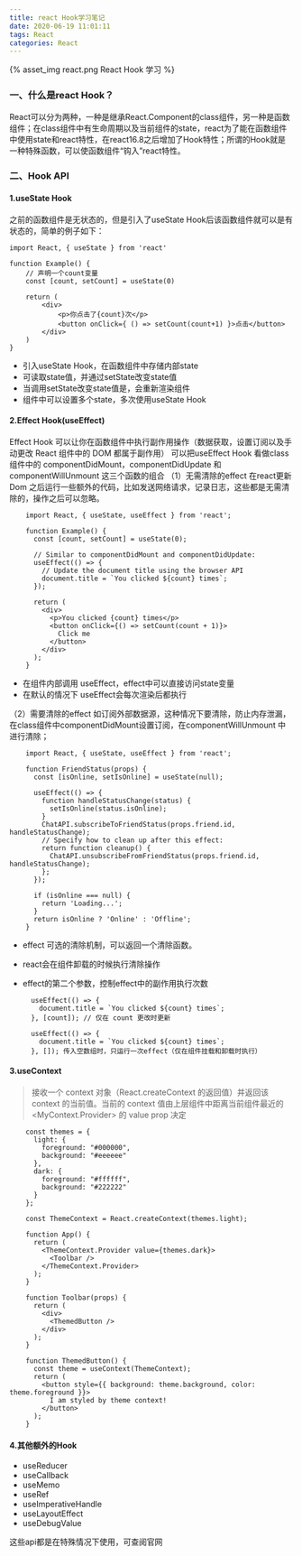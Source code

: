 ```yaml
---
title: react Hook学习笔记
date: 2020-06-19 11:01:11
tags: React
categories: React
---
```

{% asset_img react.png React Hook 学习 %}

### 一、什么是react Hook？
React可以分为两种，一种是继承React.Component的class组件，另一种是函数组件；在class组件中有生命周期以及当前组件的state，react为了能在函数组件中使用state和react特性，在react16.8之后增加了Hook特性；所谓的Hook就是一种特殊函数，可以使函数组件“钩入”react特性。
<!--more-->
### 二、Hook API
#### 1.useState Hook
之前的函数组件是无状态的，但是引入了useState Hook后该函数组件就可以是有状态的，简单的例子如下：

    import React, { useState } from 'react'

    function Example() {
        // 声明一个count变量
        const [count, setCount] = useState(0)

        return (
            <div>
                <p>你点击了{count}次</p>
                <button onClick={ () => setCount(count+1) }>点击</button>
            </div>
        )
    }

- 引入useState Hook，在函数组件中存储内部state
- 可读取state值，并通过setState改变state值
- 当调用setState改变state值是，会重新渲染组件
- 组件中可以设置多个state，多次使用useState Hook

#### 2.Effect Hook(useEffect)
Effect Hook 可以让你在函数组件中执行副作用操作（数据获取，设置订阅以及手动更改 React 组件中的 DOM 都属于副作用）
可以把useEffect Hook 看做class组件中的 componentDidMount，componentDidUpdate 和 componentWillUnmount 这三个函数的组合
（1）无需清除的effect
在react更新Dom 之后运行一些额外的代码，比如发送网络请求，记录日志，这些都是无需清除的，操作之后可以忽略。

        import React, { useState, useEffect } from 'react';

        function Example() {
          const [count, setCount] = useState(0);

          // Similar to componentDidMount and componentDidUpdate:
          useEffect(() => {
            // Update the document title using the browser API
            document.title = `You clicked ${count} times`;
          });

          return (
            <div>
              <p>You clicked {count} times</p>
              <button onClick={() => setCount(count + 1)}>
                Click me
              </button>
            </div>
          );
        }
- 在组件内部调用 useEffect，effect中可以直接访问state变量
- 在默认的情况下 useEffect会每次渲染后都执行

（2）需要清除的effect
如订阅外部数据源，这种情况下要清除，防止内存泄漏，在class组件中componentDidMount设置订阅，在componentWillUnmount 中进行清除；
    
        import React, { useState, useEffect } from 'react';

        function FriendStatus(props) {
          const [isOnline, setIsOnline] = useState(null);

          useEffect(() => {
            function handleStatusChange(status) {
              setIsOnline(status.isOnline);
            }
            ChatAPI.subscribeToFriendStatus(props.friend.id, handleStatusChange);
            // Specify how to clean up after this effect:
            return function cleanup() {
              ChatAPI.unsubscribeFromFriendStatus(props.friend.id, handleStatusChange);
            };
          });

          if (isOnline === null) {
            return 'Loading...';
          }
          return isOnline ? 'Online' : 'Offline';
        }

- effect 可选的清除机制，可以返回一个清除函数。
- react会在组件卸载的时候执行清除操作
- effect的第二个参数，控制effect中的副作用执行次数

        useEffect(() => {
          document.title = `You clicked ${count} times`;
        }, [count]); // 仅在 count 更改时更新

        useEffect(() => {
          document.title = `You clicked ${count} times`;
        }, []); 传入空数组时，只运行一次effect（仅在组件挂载和卸载时执行）

#### 3.useContext
> 接收一个 context 对象（React.createContext 的返回值）并返回该 context 的当前值。当前的 context 值由上层组件中距离当前组件最近的 <MyContext.Provider> 的 value prop 决定

        const themes = {
          light: {
            foreground: "#000000",
            background: "#eeeeee"
          },
          dark: {
            foreground: "#ffffff",
            background: "#222222"
          }
        };

        const ThemeContext = React.createContext(themes.light);

        function App() {
          return (
            <ThemeContext.Provider value={themes.dark}>
              <Toolbar />
            </ThemeContext.Provider>
          );
        }

        function Toolbar(props) {
          return (
            <div>
              <ThemedButton />
            </div>
          );
        }

        function ThemedButton() {
          const theme = useContext(ThemeContext);
          return (
            <button style={{ background: theme.background, color: theme.foreground }}>
              I am styled by theme context!
            </button>
          );
        }

#### 4.其他额外的Hook
- useReducer
- useCallback
- useMemo
- useRef
- useImperativeHandle
- useLayoutEffect
- useDebugValue

这些api都是在特殊情况下使用，可查阅官网